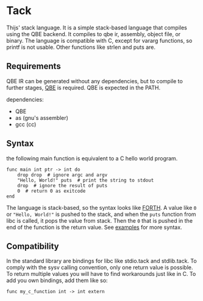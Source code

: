 # Tack

Thijs' stack language. It is a simple stack-based language that compiles
using the QBE backend. It compiles to qbe ir, assembly, object file, or binary.
The language is compatible with C, except for vararg functions, so printf is
not usable. Other functions like strlen and puts are.

## Requirements

QBE IR can be generated without any dependencies, but to compile to further
stages, [QBE](https://c9x.me/compile/) is required. QBE is expected in the
PATH.

dependencies:
- QBE
- as (gnu's assembler)
- gcc (cc)

## Syntax

the following main function is equivalent to a C hello world program.

```tack
func main int ptr -> int do
    drop drop  # ignore argc and argv
    "Hello, World!" puts  # print the string to stdout
    drop  # ignore the result of puts
    0  # return 0 as exitcode
end
```

The language is stack-based, so the syntax looks like
[FORTH](https://en.wikipedia.org/wiki/Forth_(programming_language)). A value
like `0` or `"Hello, World!"` is pushed to the stack, and when the `puts`
function from libc is called, it pops the value from stack. Then the `0` that
is pushed in the end of the function is the return value. See [examples](examples/)
for more syntax.

## Compatibility

In the standard library are bindings for libc like stdio.tack and stdlib.tack.
To comply with the sysv calling convention, only one return value is possible.
To return multiple values you will have to find workarounds just like in C.
To add you own bindings, add them like so:

```tack
func my_c_function int -> int extern
```
